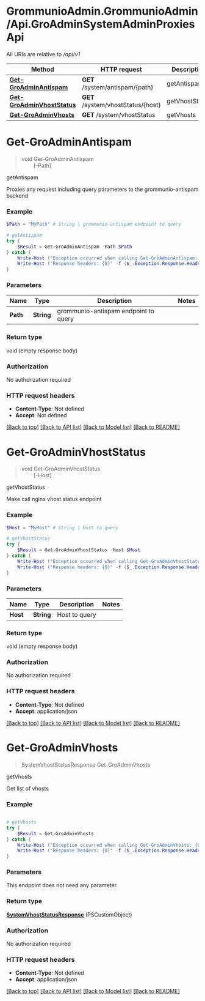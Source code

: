 # GrommunioAdmin.GrommunioAdmin/Api.GroAdminSystemAdminProxiesApi

All URIs are relative to */api/v1*

Method | HTTP request | Description
------------- | ------------- | -------------
[**Get-GroAdminAntispam**](GroAdminSystemAdminProxiesApi.md#Get-GroAdminAntispam) | **GET** /system/antispam/{path} | getAntispam
[**Get-GroAdminVhostStatus**](GroAdminSystemAdminProxiesApi.md#Get-GroAdminVhostStatus) | **GET** /system/vhostStatus/{host} | getVhostStatus
[**Get-GroAdminVhosts**](GroAdminSystemAdminProxiesApi.md#Get-GroAdminVhosts) | **GET** /system/vhostStatus | getVhosts


<a name="Get-GroAdminAntispam"></a>
# **Get-GroAdminAntispam**
> void Get-GroAdminAntispam<br>
> &nbsp;&nbsp;&nbsp;&nbsp;&nbsp;&nbsp;&nbsp;&nbsp;[-Path] <String><br>

getAntispam

Proxies any request including query parameters to the grommunio-antispam backend

### Example
```powershell
$Path = "MyPath" # String | grommunio-antispam endpoint to query

# getAntispam
try {
    $Result = Get-GroAdminAntispam -Path $Path
} catch {
    Write-Host ("Exception occurred when calling Get-GroAdminAntispam: {0}" -f ($_.ErrorDetails | ConvertFrom-Json))
    Write-Host ("Response headers: {0}" -f ($_.Exception.Response.Headers | ConvertTo-Json))
}
```

### Parameters

Name | Type | Description  | Notes
------------- | ------------- | ------------- | -------------
 **Path** | **String**| grommunio-antispam endpoint to query | 

### Return type

void (empty response body)

### Authorization

No authorization required

### HTTP request headers

 - **Content-Type**: Not defined
 - **Accept**: Not defined

[[Back to top]](#) [[Back to API list]](../README.md#documentation-for-api-endpoints) [[Back to Model list]](../README.md#documentation-for-models) [[Back to README]](../README.md)

<a name="Get-GroAdminVhostStatus"></a>
# **Get-GroAdminVhostStatus**
> void Get-GroAdminVhostStatus<br>
> &nbsp;&nbsp;&nbsp;&nbsp;&nbsp;&nbsp;&nbsp;&nbsp;[-Host] <String><br>

getVhostStatus

Make call nginx vhost status endpoint

### Example
```powershell
$Host = "MyHost" # String | Host to query

# getVhostStatus
try {
    $Result = Get-GroAdminVhostStatus -Host $Host
} catch {
    Write-Host ("Exception occurred when calling Get-GroAdminVhostStatus: {0}" -f ($_.ErrorDetails | ConvertFrom-Json))
    Write-Host ("Response headers: {0}" -f ($_.Exception.Response.Headers | ConvertTo-Json))
}
```

### Parameters

Name | Type | Description  | Notes
------------- | ------------- | ------------- | -------------
 **Host** | **String**| Host to query | 

### Return type

void (empty response body)

### Authorization

No authorization required

### HTTP request headers

 - **Content-Type**: Not defined
 - **Accept**: application/json

[[Back to top]](#) [[Back to API list]](../README.md#documentation-for-api-endpoints) [[Back to Model list]](../README.md#documentation-for-models) [[Back to README]](../README.md)

<a name="Get-GroAdminVhosts"></a>
# **Get-GroAdminVhosts**
> SystemVhostStatusResponse Get-GroAdminVhosts<br>

getVhosts

Get list of vhosts

### Example
```powershell

# getVhosts
try {
    $Result = Get-GroAdminVhosts
} catch {
    Write-Host ("Exception occurred when calling Get-GroAdminVhosts: {0}" -f ($_.ErrorDetails | ConvertFrom-Json))
    Write-Host ("Response headers: {0}" -f ($_.Exception.Response.Headers | ConvertTo-Json))
}
```

### Parameters
This endpoint does not need any parameter.

### Return type

[**SystemVhostStatusResponse**](SystemVhostStatusResponse.md) (PSCustomObject)

### Authorization

No authorization required

### HTTP request headers

 - **Content-Type**: Not defined
 - **Accept**: application/json

[[Back to top]](#) [[Back to API list]](../README.md#documentation-for-api-endpoints) [[Back to Model list]](../README.md#documentation-for-models) [[Back to README]](../README.md)

